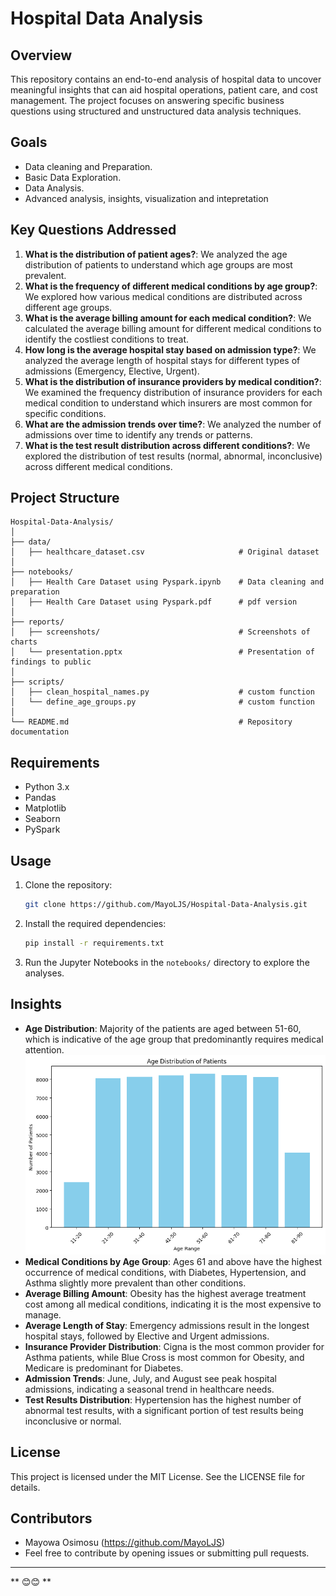 
# Hospital Data Analysis

## **Overview**
This repository contains an end-to-end analysis of hospital data to uncover meaningful insights that can aid hospital operations, patient care, and cost management. The project focuses on answering specific business questions using structured and unstructured data analysis techniques.

## **Goals**
- Data cleaning and Preparation.
- Basic Data Exploration.
- Data Analysis.
- Advanced analysis, insights, visualization and intepretation

## **Key Questions Addressed**
1. **What is the distribution of patient ages?**: We analyzed the age distribution of patients to understand which age groups are most prevalent.
2. **What is the frequency of different medical conditions by age group?**: We explored how various medical conditions are distributed across different age groups.
3. **What is the average billing amount for each medical condition?**: We calculated the average billing amount for different medical conditions to identify the costliest conditions to treat.
4. **How long is the average hospital stay based on admission type?**: We analyzed the average length of hospital stays for different types of admissions (Emergency, Elective, Urgent).
5. **What is the distribution of insurance providers by medical condition?**: We examined the frequency distribution of insurance providers for each medical condition to understand which insurers are most common for specific conditions.
6. **What are the admission trends over time?**: We analyzed the number of admissions over time to identify any trends or patterns.
7. **What is the test result distribution across different conditions?**: We explored the distribution of test results (normal, abnormal, inconclusive) across different medical conditions.

## **Project Structure**
```
Hospital-Data-Analysis/
│
├── data/
│   ├── healthcare_dataset.csv                     # Original dataset
│
├── notebooks/
│   ├── Health Care Dataset using Pyspark.ipynb    # Data cleaning and preparation
│   ├── Health Care Dataset using Pyspark.pdf      # pdf version
│
├── reports/
│   ├── screenshots/                               # Screenshots of charts
│   └── presentation.pptx                          # Presentation of findings to public
│
├── scripts/
│   ├── clean_hospital_names.py                    # custom function
│   └── define_age_groups.py                       # custom function
│
└── README.md                                      # Repository documentation
```

## **Requirements**
- Python 3.x
- Pandas
- Matplotlib
- Seaborn
- PySpark

## **Usage**
1. Clone the repository:
   ```bash
   git clone https://github.com/MayoLJS/Hospital-Data-Analysis.git
   ```

2. Install the required dependencies:
   ```bash
   pip install -r requirements.txt
   ```

3. Run the Jupyter Notebooks in the `notebooks/` directory to explore the analyses.

## **Insights**
- **Age Distribution**: Majority of the patients are aged between 51-60, which is indicative of the age group that predominantly requires medical attention.
  ![Age Distribution](reports/screenshots/download01.png)
- **Medical Conditions by Age Group**: Ages 61 and above have the highest occurrence of medical conditions, with Diabetes, Hypertension, and Asthma slightly more prevalent than other conditions.
- **Average Billing Amount**: Obesity has the highest average treatment cost among all medical conditions, indicating it is the most expensive to manage.
- **Average Length of Stay**: Emergency admissions result in the longest hospital stays, followed by Elective and Urgent admissions.
- **Insurance Provider Distribution**: Cigna is the most common provider for Asthma patients, while Blue Cross is most common for Obesity, and Medicare is predominant for Diabetes.
- **Admission Trends**: June, July, and August see peak hospital admissions, indicating a seasonal trend in healthcare needs.
- **Test Results Distribution**: Hypertension has the highest number of abnormal test results, with a significant portion of test results being inconclusive or normal.



## **License**
This project is licensed under the MIT License. See the LICENSE file for details.

## **Contributors**
- Mayowa Osimosu (https://github.com/MayoLJS)
- Feel free to contribute by opening issues or submitting pull requests.

---

** 😊😊 **
